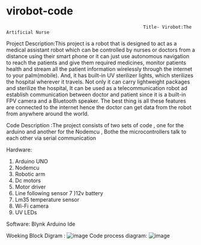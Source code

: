 # virobot-code
                                                       Title- Virobot:The Artificial Nurse
                                                       
Project Description:This project is a robot that is designed to act as a medical assistant robot which can be controlled by nurses or doctors from a distance using their smart phone or it can just use autonomous navigation to reach the patients and give them required medicines, monitor patients health and stream all the patient information wirelessly through the internet to your palm(mobile). And, it has built-in UV sterilizer lights, which sterilizes the hospital wherever it travels. Not only it can carry lightweight packages and sterilize the hospital, It can be used as a telecommunication robot ad establish communication between doctor and patient since it is a built-in FPV camera and a Bluetooth speaker. The best thing is all these features are connected to the internet hence the doctor can get data from the robot from anywhere around the world.

Code Description :The project consists of two sets of code , one for the arduino and another for the Nodemcu , Bothe the microcontrollers talk to each other via serial communication

Hardware:
1) Arduino UNO
2) Nodemcu
3) Robotic arm
4) Dc motors
5) Motor driver
6) Line following sensor
7 )12v battery
8) Lm35 temperature sensor
9) Wi-Fi camera
10) UV LEDs

Software:
Blynk 
Arduino Ide

Woeking Block Digram :
![image](https://user-images.githubusercontent.com/63664493/118403613-dcbd4400-b68c-11eb-802d-1e3a908c859a.png)
Code process diagram:
![image](https://user-images.githubusercontent.com/63664493/118403638-fd859980-b68c-11eb-9ac2-12a47b97719c.png)


